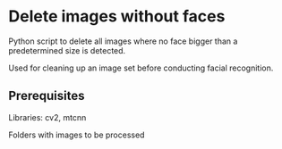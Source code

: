 # Delete images without faces

Python script to delete all images where no face bigger than a predetermined size is detected. 

Used for cleaning up an image set before conducting facial recognition.

## Prerequisites

Libraries: cv2, mtcnn

Folders with images to be processed
